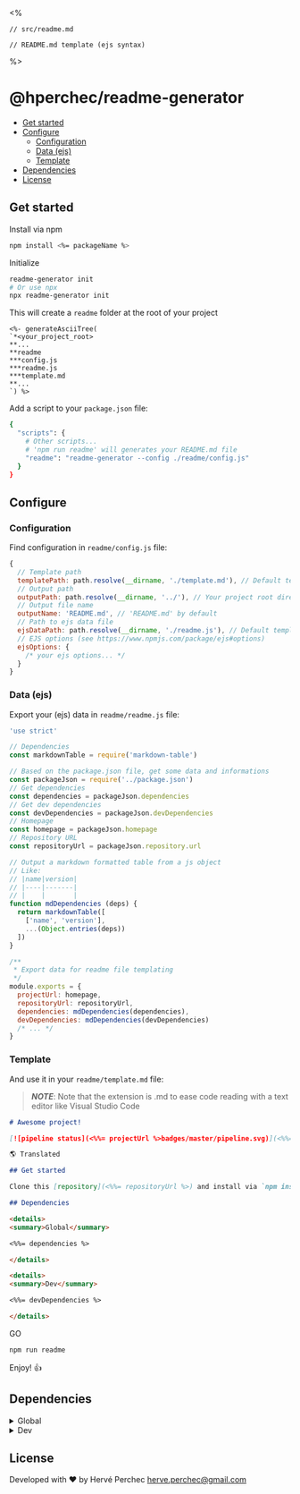 <%

    // src/readme.md

    // README.md template (ejs syntax)

%>

<h1>@hperchec/readme-generator</h1>

- [Get started](#get-started)
- [Configure](#configure)
  - [Configuration](#configuration)
  - [Data (ejs)](#data-ejs)
  - [Template](#template)
- [Dependencies](#dependencies)
- [License](#license)

## Get started

Install via npm

``` bash
npm install <%= packageName %>
```

Initialize

``` bash
readme-generator init
# Or use npx
npx readme-generator init
```

This will create a `readme` folder at the root of your project

```
<%- generateAsciiTree(
`*<your_project_root>
**...
**readme
***config.js
***readme.js
***template.md
**...
`) %>
```

Add a script to your `package.json` file:

```bash
{
  "scripts": {
    # Other scripts...
    # 'npm run readme' will generates your README.md file
    "readme": "readme-generator --config ./readme/config.js"
  }
}
```

## Configure

### Configuration

Find configuration in `readme/config.js` file:

```javascript
{
  // Template path
  templatePath: path.resolve(__dirname, './template.md'), // Default template file
  // Output path
  outputPath: path.resolve(__dirname, '../'), // Your project root directory by default
  // Output file name
  outputName: 'README.md', // 'README.md' by default
  // Path to ejs data file
  ejsDataPath: path.resolve(__dirname, './readme.js'), // Default template ejs data file
  // EJS options (see https://www.npmjs.com/package/ejs#options)
  ejsOptions: {
    /* your ejs options... */
  }
}
```

### Data (ejs)

Export your (ejs) data in `readme/readme.js` file:

```javascript
'use strict'

// Dependencies
const markdownTable = require('markdown-table')

// Based on the package.json file, get some data and informations
const packageJson = require('../package.json')
// Get dependencies
const dependencies = packageJson.dependencies
// Get dev dependencies
const devDependencies = packageJson.devDependencies
// Homepage
const homepage = packageJson.homepage
// Repository URL
const repositoryUrl = packageJson.repository.url

// Output a markdown formatted table from a js object
// Like:
// |name|version|
// |----|-------|
// |    |       |
function mdDependencies (deps) {
  return markdownTable([
    ['name', 'version'],
    ...(Object.entries(deps))
  ])
}

/**
 * Export data for readme file templating
 */
module.exports = {
  projectUrl: homepage,
  repositoryUrl: repositoryUrl,
  dependencies: mdDependencies(dependencies),
  devDependencies: mdDependencies(devDependencies)
  /* ... */
}

```

### Template

And use it in your `readme/template.md` file:

> ***NOTE***: Note that the extension is .md to ease code reading with a text editor like Visual Studio Code

```markdown
# Awesome project!

[![pipeline status](<%%= projectUrl %>badges/master/pipeline.svg)](<%%= projectUrl %>commits/master)

🌎 Translated

## Get started

Clone this [repository](<%%= repositoryUrl %>) and install via `npm install`

## Dependencies

<details>
<summary>Global</summary>

<%%= dependencies %>

</details>

<details>
<summary>Dev</summary>

<%%= devDependencies %>

</details>

```

GO

```bash
npm run readme
```

Enjoy! 👍

## Dependencies

<details>
<summary>Global</summary>

<%= dependencies %>

</details>

<details>
<summary>Dev</summary>

<%= devDependencies %>

</details>

## License

Developed with ❤ by Hervé Perchec <herve.perchec@gmail.com>
